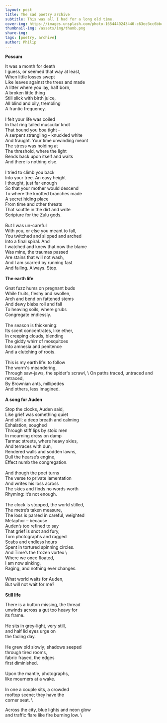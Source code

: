 ```yaml
---
layout: post
title: The sad poetry archive 
subtitle: This was all I had for a long old time. 
cover-img: https://images.unsplash.com/photo-1654440243440-c63ee3cc6bb4?crop=entropy&cs=tinysrgb&fit=max&fm=jpg&ixid=M3wzMDc1NjV8MHwxfHNlYXJjaHwyN3x8cG9zc3VtfGVufDB8fHx8MTcwMDA4NTk2Nnww&ixlib=rb-4.0.3&q=80&w=1080
thumbnail-img: /assets/img/thumb.png
share-img: 
tags: [poetry, archive]
author: Philip
---
```

**Possum**

It was a month for death  \
I guess, or seemed that way at least,  \
When little losses swept  \
Like leaves against the trees and made  \
A litter where you lay, half born,  \
A broken little thing  \
Still slick with birth juice,  \
All blind and oily, trembling  \
A frantic frequency.  \
  \
I felt your life was coiled  \
In that ring tailed muscular knot  \
That bound you boa tight –  \
A serpent strangling – knuckled white  \
And fraught. Your time unwinding meant  \
The stress was holding at  \
The threshold, where the light  \
Bends back upon itself and waits  \
And there is nothing else.  \
  \
I tried to climb you back  \
Into your tree. An easy height  \
I thought, just far enough  \
So that your mother would descend  \
To where the knotted branches made  \
A secret hiding place  \
From time and other threats  \
That scuttle in the dirt and write  \
Scripture for the Zulu gods.  \
  \
But I was un-careful  \
With you, or else you meant to fall,  \
You twitched and slipped and arched  \
Into a final spiral. And  \
I watched and knew that now the blame  \
Was mine, the traumas passed  \
Are stains that will not wash,  \
And I am scarred by running fast  \
And failing. Always. Stop.  \
  \
**The earth life**

Gnat fuzz hums on pregnant buds  \
While fruits, fleshy and swollen,  \
Arch and bend on fattened stems  \
And dewy blebs roll and fall  \
To heaving soils, where grubs  \
Congregate endlessly.  \
  \
The season is thickening:  \
Its scent concentrates, like ether,  \
In creeping clouds, blending  \
The giddy whirr of mosquitoes  \
Into amnesia and penitence  \
And a clutching of roots.  \
  \
This is my earth life: to follow  \
The worm's meandering,  \
Through saw-jaws, the spider's scrawl,  \ 
On paths traced, untraced and retraced,  \
By Brownian ants, millipedes  \
And others, less imagined.  \
  \
**A song for Auden**

Stop the clocks, Auden said,  \
Like grief was something quiet  \
And still; a deep breath and calming  \
Exhalation, soughed  \
Through stiff lips by stoic men  \
In mourning dress on damp  \
Tarmac streets, where heavy skies,  \
And terraces with dun,  \
Rendered walls and sodden lawns,  \
Dull the hearse’s engine,  \
Effect numb the congregation.  \
  \
And though the poet turns  \
The verse to private lamentation  \
And writes his loss across  \
The skies and finds no words worth  \
Rhyming: it’s not enough.  \
  \
The clock is stopped, the world stilled,  \
The metre’s taken measure,  \
The loss is parsed in careful, weighted  \
Metaphor – because  \
Auden’s too refined to say  \
That grief is snot and fury,  \
Torn photographs and ragged  \
Scabs and endless hours  \
Spent in tortured spinning circles.  \
And Time’s the frozen vortex  \    
Where we once floated,  \
I am now sinking,  \
Raging, and nothing ever changes.  \
  \
What world waits for Auden,  \
But will not wait for me?  \
  \
**Still life**

There is a button missing, the thread  \
unwinds across a gut too heavy for  \
its frame.  \
  \
He sits in grey-light, very still,  \
and half lid eyes urge on  \
the fading day.  \
  \
He grew old slowly; shadows seeped  \
through tired rooms,  \
fabric frayed, the edges  \
first diminished.  \
  \
Upon the mantle, photographs,  \
like mourners at a wake.  \
  \
In one a couple sits, a crowded  \
rooftop scene; they have the  \
corner seat.  \

Across the city, blue lights and neon glow  \
and traffic flare like fire burning low.  \


